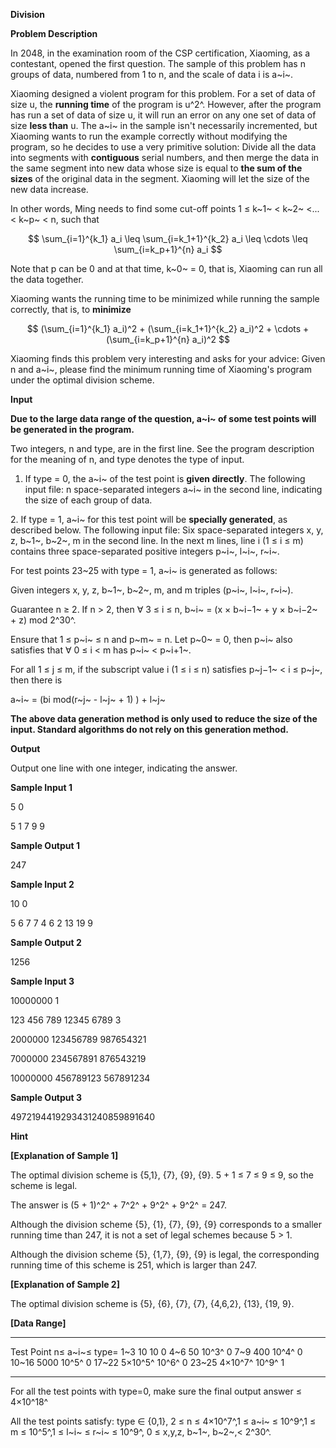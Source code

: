 **Division**

**Problem Description**

In 2048, in the examination room of the CSP certification, Xiaoming, as a contestant, opened the first question. The sample of this problem has n groups of data, numbered from 1 to n, and the scale of data i is a~i~.

Xiaoming designed a violent program for this problem. For a set of data of size u, the **running time** of the program is u^2^. However, after the program has run a set of data of size u, it will run an error on any one set of data of size **less than** u. The a~i~ in the sample isn't necessarily incremented, but Xiaoming wants to run the example correctly without modifying the program, so he decides to use a very primitive solution: Divide all the data into segments with **contiguous** serial numbers, and then merge the data in the same segment into new data whose size is equal to **the sum of the sizes** of the original data in the segment. Xiaoming will let the size of the new data increase.

In other words, Ming needs to find some cut-off points 1 ≤ k~1~ \< k~2~ \<\... \< k~p~ \< n, such that

$$
\sum_{i=1}^{k_1} a_i \leq \sum_{i=k_1+1}^{k_2} a_i \leq \cdots \leq \sum_{i=k_p+1}^{n} a_i
$$

Note that p can be 0 and at that time, k~0~ = 0, that is, Xiaoming can run all the data together.

Xiaoming wants the running time to be minimized while running the sample correctly, that is, to **minimize**

$$
(\sum_{i=1}^{k_1} a_i)^2 + (\sum_{i=k_1+1}^{k_2} a_i)^2 + \cdots + (\sum_{i=k_p+1}^{n} a_i)^2
$$

Xiaoming finds this problem very interesting and asks for your advice: Given n and a~i~, please find the minimum running time of Xiaoming's program under the optimal division scheme.

**Input**

**Due to the large data range of the question, a~i~ of some test points will be generated in the program.**

Two integers, n and type, are in the first line. See the program description for the meaning of n, and type denotes the type of input.

1. If type = 0, the a~i~ of the test point is **given directly**. The following input file: n space-separated integers a~i~ in the second line, indicating the size of each group of data.

2\. If type = 1, a~i~ for this test point will be **specially generated**, as described below. The following input file: Six space-separated integers x, y, z, b~1~, b~2~, m in the second line. In the next m lines, line i (1 ≤ i ≤ m) contains three space-separated positive integers p~i~, l~i~, r~i~.

For test points 23\~25 with type = 1, a~i~ is generated as follows:

Given integers x, y, z, b~1~, b~2~, m, and m triples (p~i~, l~i~, r~i~).

Guarantee n ≥ 2. If n \> 2, then ∀ 3 ≤ i ≤ n, b~i~ = (x × b~i−1~ + y × b~i−2~ + z) mod 2^30^.

Ensure that 1 ≤ p~i~ ≤ n and p~m~ = n. Let p~0~ = 0, then p~i~ also satisfies that ∀ 0 ≤ i \< m has p~i~ \< p~i+1~.

For all 1 ≤ j ≤ m, if the subscript value i (1 ≤ i ≤ n) satisfies p~j−1~ \< i ≤ p~j~, then there is

a~i~ = (bi mod(r~j~ - l~j~ + 1) ) + l~j~

**The above data generation method is only used to reduce the size of the input. Standard algorithms do not rely on this generation method.**

**Output**

Output one line with one integer, indicating the answer.

**Sample Input 1**

5 0

5 1 7 9 9

**Sample Output 1**

247

**Sample Input 2**

10 0

5 6 7 7 4 6 2 13 19 9

**Sample Output 2**

1256

**Sample Input 3**

10000000 1

123 456 789 12345 6789 3

2000000 123456789 987654321

7000000 234567891 876543219

10000000 456789123 567891234

**Sample Output 3**

4972194419293431240859891640

**Hint**

**\[Explanation of Sample 1\]**

The optimal division scheme is {5,1}, {7}, {9}, {9}. 5 + 1 ≤ 7 ≤ 9 ≤ 9, so the scheme is legal.

The answer is (5 + 1)^2^ + 7^2^ + 9^2^ + 9^2^ = 247.

Although the division scheme {5}, {1}, {7}, {9}, {9} corresponds to a smaller running time than 247, it is not a set of legal schemes because 5 \> 1.

Although the division scheme {5}, {1,7}, {9}, {9} is legal, the corresponding running time of this scheme is 251, which is larger than 247.

**\[Explanation of Sample 2\]**

The optimal division scheme is {5}, {6}, {7}, {7}, {4,6,2}, {13}, {19, 9}.

**\[Data Range\]**

---

  Test Point   n≤        a~i~≤   type=
  1\~3         10        10      0
  4\~6         50        10^3^   0
  7\~9         400       10^4^   0
  10\~16       5000      10^5^   0
  17\~22       5×10^5^   10^6^   0
  23\~25       4×10^7^   10^9^   1

---

For all the test points with type=0, make sure the final output answer ≤ 4×10^18^

All the test points satisfy: type ∈ {0,1}, 2 ≤ n ≤ 4×10^7^,1 ≤ a~i~ ≤ 10^9^,1 ≤ m ≤ 10^5^,1 ≤ l~i~ ≤ r~i~ ≤ 10^9^, 0 ≤ x,y,z, b~1~, b~2~,\< 2^30^.
